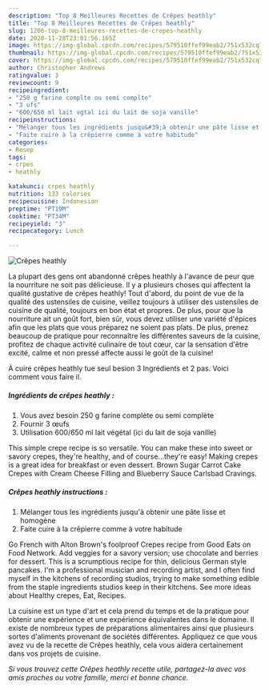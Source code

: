 ```yaml
---
description: "Top 8 Meilleures Recettes de Crêpes heathly"
title: "Top 8 Meilleures Recettes de Crêpes heathly"
slug: 1206-top-8-meilleures-recettes-de-crepes-heathly
date: 2020-11-28T23:01:56.165Z
image: https://img-global.cpcdn.com/recipes/579510ffef99eab2/751x532cq70/crepes-heathly-photo-principale-de-la-recette.jpg
thumbnail: https://img-global.cpcdn.com/recipes/579510ffef99eab2/751x532cq70/crepes-heathly-photo-principale-de-la-recette.jpg
cover: https://img-global.cpcdn.com/recipes/579510ffef99eab2/751x532cq70/crepes-heathly-photo-principale-de-la-recette.jpg
author: Christopher Andrews
ratingvalue: 3
reviewcount: 9
recipeingredient:
- "250 g farine complte ou semi complte"
- "3 ufs"
- "600/650 ml lait vgtal ici du lait de soja vanille"
recipeinstructions:
- "Mélanger tous les ingrédients jusqu&#39;à obtenir une pâte lisse et homogène"
- "Faite cuire à la crêpierre comme à votre habitude"
categories:
- Resep
tags:
- crpes
- heathly

katakunci: crpes heathly 
nutrition: 133 calories
recipecuisine: Indonesian
preptime: "PT19M"
cooktime: "PT34M"
recipeyield: "3"
recipecategory: Lunch

---
```



![Crêpes heathly](https://img-global.cpcdn.com/recipes/579510ffef99eab2/751x532cq70/crepes-heathly-photo-principale-de-la-recette.jpg)

La plupart des gens ont abandonné crêpes heathly à l'avance de peur que la nourriture ne soit pas délicieuse. Il y a plusieurs choses qui affectent la qualité gustative de crêpes heathly! Tout d'abord, du point de vue de la qualité des ustensiles de cuisine, veillez toujours à utiliser des ustensiles de cuisine de qualité, toujours en bon état et propres. De plus, pour que la nourriture ait un goût fort, bien sûr, vous devez utiliser une variété d'épices afin que les plats que vous préparez ne soient pas plats. De plus, prenez beaucoup de pratique pour reconnaître les différentes saveurs de la cuisine, profitez de chaque activité culinaire de tout cœur, car la sensation d'être excité, calme et non pressé affecte aussi le goût de la cuisine!

<!--inarticleads1-->

À cuire crêpes heathly tue seul besion 3 Ingrédients et 2 pas. Voici comment vous faire il.

##### Ingrédients de crêpes heathly :

1. Vous avez besoin 250 g farine complète ou semi complète
1. Fournir 3 œufs
1. Utilisation 600/650 ml lait végétal (ici du lait de soja vanille)


This simple crepe recipe is so versatile. You can make these into sweet or savory crepes, they&#39;re healthy, and of course…they&#39;re easy! Making crepes is a great idea for breakfast or even dessert. Brown Sugar Carrot Cake Crepes with Cream Cheese Filling and Blueberry Sauce Carlsbad Cravings. 

<!--inarticleads2-->

##### Crêpes heathly instructions :

1. Mélanger tous les ingrédients jusqu&#39;à obtenir une pâte lisse et homogène
1. Faite cuire à la crêpierre comme à votre habitude


Go French with Alton Brown&#39;s foolproof Crepes recipe from Good Eats on Food Network. Add veggies for a savory version; use chocolate and berries for dessert. This is a scrumptious recipe for thin, delicious German style pancakes. I&#39;m a professional musician and recording artist, and I often find myself in the kitchens of recording studios, trying to make something edible from the staple ingredients studios keep in their kitchens. See more ideas about Healthy crepes, Eat, Recipes. 

<!--inarticleads1-->

<p>
La cuisine est un type d'art et cela prend du temps et de la pratique pour obtenir une expérience et une expérience équivalentes dans le domaine. Il existe de nombreux types de préparations alimentaires ainsi que plusieurs sortes d'aliments provenant de sociétés différentes. Appliquez ce que vous avez vu de la recette de Crêpes heathly, cela vous aidera certainement dans vos projets de cuisine.
</p>

<p>
<i>Si vous trouvez cette Crêpes heathly recette utile, partagez-la avec vos amis proches ou votre famille, merci et bonne chance.</i>
</p>
